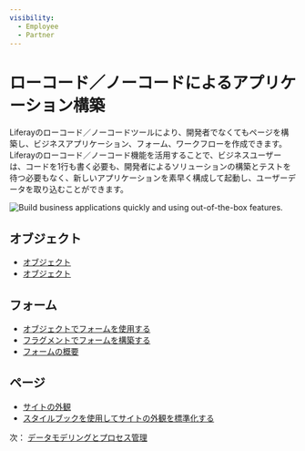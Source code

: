 ```yaml
---
visibility:
  - Employee
  - Partner
---
```

# ローコード／ノーコードによるアプリケーション構築

Liferayのローコード／ノーコードツールにより、開発者でなくてもページを構築し、ビジネスアプリケーション、フォーム、ワークフローを作成できます。 Liferayのローコード／ノーコード機能を活用することで、ビジネスユーザーは、コードを1行も書く必要も、開発者によるソリューションの構築とテストを待つ必要もなく、新しいアプリケーションを素早く構成して起動し、ユーザーデータを取り込むことができます。

![Build business applications quickly and using out-of-the-box features.](./low-code-no-code-application-building/images/01.png)

## オブジェクト

* [オブジェクト](https://learn.liferay.com/w/dxp/building-applications/objects)
* [オブジェクト](https://learn.liferay.com/w/dxp/building-applications/objects)

## フォーム

* [オブジェクトでフォームを使用する](https://learn.liferay.com/w/dxp/building-applications/objects/using-forms-with-objects)
* [フラグメントでフォームを構築する](https://learn.liferay.com/w/dxp/building-applications/objects/using-fragments-to-build-forms)
* [フォームの概要](https://learn.liferay.com/w/dxp/process-automation/forms/introduction-to-forms)

## ページ

* [サイトの外観](https://learn.liferay.com/w/dxp/site-building/site-appearance/site-appearance)
* [スタイルブックを使用してサイトの外観を標準化する](https://learn.liferay.com/w/dxp/site-building/site-appearance/style-books/using-a-style-book-to-standardize-site-appearance)

次： [データモデリングとプロセス管理](./data-modeling-and-process-management.md)
